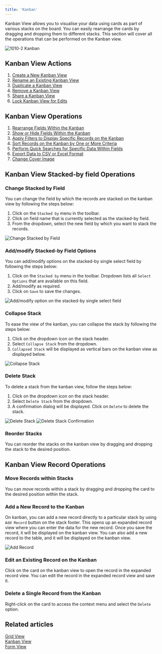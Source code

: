 ```yaml
---
title: 'Kanban'
---
```


Kanban View allows you to visualise your data using cards as part of various stacks on the board. You can easily rearrange the cards by dragging and dropping them to different stacks. This section will cover all the operations that can be performed on the Kanban view.

![1010-2 Kanban](/img/content/kanban.png)

## Kanban View Actions
1. [Create a New Kanban View](/views/create-view/#create-new-view)
2. [Rename an Existing Kanban View](/views/actions-on-view#rename-view)
3. [Duplicate a Kanban View](/views/actions-on-view#duplicate-view)
4. [Remove a Kanban View](/views/actions-on-view#delete-view)
5. [Share a Kanban View](/views/share-view)
6. [Lock Kanban View for Edits](/views/overview#view-permission-types)

## Kanban View Operations
1. [Rearrange Fields Within the Kanban](/table-operations/field-operations#rearranging-fields)
2. [Show or Hide Fields Within the Kanban](/table-operations/field-operations#showhide-fields)
3. [Apply Filters to Display Specific Records on the Kanban](/table-operations/filter)
4. [Sort Records on the Kanban by One or More Criteria](/table-operations/sort)
5. [Perform Quick Searches for Specific Data Within Fields](/table-operations/search)
6. [Export Data to CSV or Excel Format](/table-operations/download#download-data)
7. [Change Cover Image](/table-operations/field-operations#change-cover-field-kanbankanban-view)

## Kanban View Stacked-by field Operations
### Change Stacked by Field 
You can change the field by which the records are stacked on the kanban view by following the steps below:
1. Click on the `Stacked by` menu in the toolbar. 
2. Click on field name that is currently selected as the stacked-by field. 
3. From the dropdown, select the new field by which you want to stack the records.  
  
![Change Stacked by Field](/img/v2/views/kanban-change-stack.png)

### Add/modify Stacked-by Field Options 
You can add/modify options on the stacked-by single select field by following the steps below:
1. Click on the `Stacked by` menu in the toolbar. Dropdown lists all `Select Options` that are available on this field. 
2. Add/modify as required.
3. Click on `Save` to save the changes.
  
![Add/modify option on the stacked-by single select field](/img/v2/views/kanban-edit-stack-options.png)

### Collapse Stack
To ease the view of the kanban, you can collapse the stack by following the steps below:
1. Click on the dropdown icon on the stack header.
2. Select `Collapse Stack` from the dropdown.
3. `Collapsed Stack` will be displayed as vertical bars on the kanban view as displayed below.

![Collapse Stack](/img/v2/views/kanban-collapse-stack.png)

### Delete Stack
To delete a stack from the kanban view, follow the steps below:
1. Click on the dropdown icon on the stack header.
2. Select `Delete Stack` from the dropdown.
3. A confirmation dialog will be displayed. Click on `Delete` to delete the stack.

![Delete Stack](/img/v2/views/kanban-delete-stack.png)
![Delete Stack Confirmation](/img/v2/views/kanban-delete-stack-confirmation.png)

### Reorder Stacks
You can reorder the stacks on the kanban view by dragging and dropping the stack to the desired position.
 

## Kanban View Record Operations
### Move Records within Stacks
You can move records within a stack by dragging and dropping the card to the desired position within the stack.

### Add a New Record to the Kanban
On kanban, you can add a new record directly to a particular stack by using `Add Record` button on the stack footer. This opens up an expanded record view where you can enter the data for the new record. Once you save the record, it will be displayed on the kanban view. You can also add a new record to the table, and it will be displayed on the kanban view.  
  
![Add Record](/img/v2/views/kanban-add-record.png)
  
### Edit an Existing Record on the Kanban
Click on the card on the kanban view to open the record in the expanded record view. You can edit the record in the expanded record view and save it.
  
### Delete a Single Record from the Kanban
Right-click on the card to access the context menu and select the `Delete` option.
  


## Related articles
[Grid View](/views/view-types/grid)  
[Kanban View](/views/view-types/kanban)  
[Form View](/views/view-types/form)  
